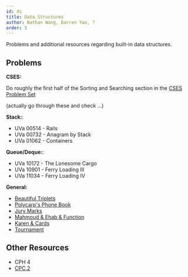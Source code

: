 ```yaml
---
id: ds
title: Data Structures
author: Nathan Wang, Darren Yao, ?
order: 5
---
```


Problems and additional resources regarding built-in data structures.

<!-- END DESCRIPTION -->

## Problems

**CSES:**

Do roughly the first half of the Sorting and Searching section in the [CSES Problem Set](https://cses.fi/problemset/)

(actually go through these and check ...)

**Stack:**:
 - UVa 00514 - Rails
 - UVa 00732 - Anagram by Stack
 - UVa 01062 - Containers

**Queue/Deque:**:

 - UVa 10172 - The Lonesome Cargo
 - UVa 10901 - Ferry Loading III
 - UVa 11034 - Ferry Loading IV

**General:**

- [Beautiful Triplets](https://www.hackerearth.com/practice/algorithms/greedy/basics-of-greedy-algorithms/practice-problems/algorithm/mancunian-and-beautiful-triplets-30968257/) [](54)
- [Polycarp's Phone Book](http://codeforces.com/contest/860/problem/B) [](56)
- [Jury Marks](http://codeforces.com/contest/831/problem/C) [](67)
- [Mahmoud & Ehab & Function](http://codeforces.com/contest/862/problem/E) [](74)
- [Karen & Cards](http://codeforces.com/contest/815/problem/D) [](86)
- [Tournament](http://codeforces.com/contest/878/problem/C) [](106)

## Other Resources

 - CPH 4
 - [CPC.2](https://github.com/SuprDewd/T-414-AFLV/tree/master/02_data_structures)
